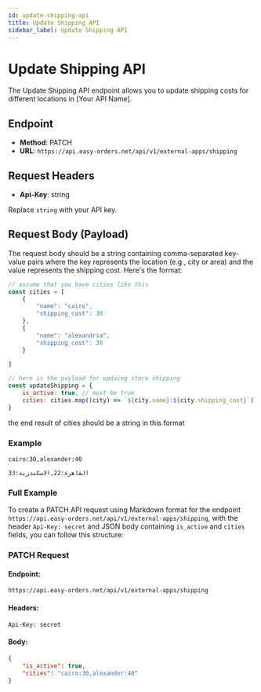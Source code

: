```yaml
---
id: update-shipping-api
title: Update Shipping API
sidebar_label: Update Shipping API
---
```


# Update Shipping API

The Update Shipping API endpoint allows you to update shipping costs for different locations in [Your API Name].

## Endpoint

- **Method**: PATCH
- **URL**: `https://api.easy-orders.net/api/v1/external-apps/shipping`

## Request Headers

- **Api-Key**: string

Replace `string` with your API key.

## Request Body (Payload)

The request body should be a string containing comma-separated key-value pairs where the key represents the location (e.g., city or area) and the value represents the shipping cost. Here's the format:

```js
// assume that you have cities like this
const cities = [
    {
        "name": "cairo",
        "shipping_cost": 30
    },
    {
        "name": "alexandria",
        "shipping_cost": 30
    }

]

// here is the payload for updaing store shipping
const updateShipping = {
    is_active: true, // must be true
    cities: cities.map((city) => `${city.name}:${city.shipping_cost}`).join(","),
}
```

the end result of cities should be a string in this format
### Example

```plaintext
cairo:30,alexander:40
```
```plaintext
القاهرة:22,الاسكندرية:33
```

### Full Example

To create a PATCH API request using Markdown format for the endpoint `https://api.easy-orders.net/api/v1/external-apps/shipping`, with the header `Api-Key: secret` and JSON body containing `is_active` and `cities` fields, you can follow this structure:

### PATCH Request

#### Endpoint:
```
https://api.easy-orders.net/api/v1/external-apps/shipping
```

#### Headers:
```
Api-Key: secret
```

#### Body:
```json
{
    "is_active": true,
    "cities": "cairo:30,alexander:40"
}
```
